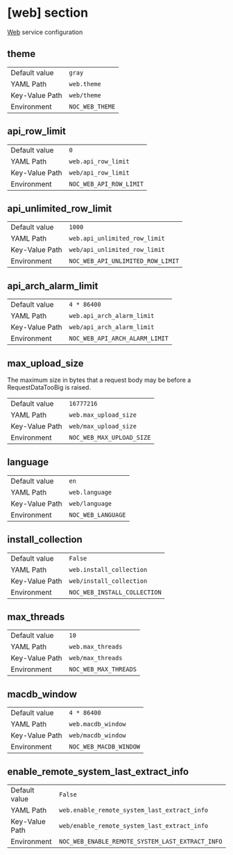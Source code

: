 # [web] section

[Web](../services/web.md) service configuration

## theme

|                |                 |
| -------------- | --------------- |
| Default value  | `gray`          |
| YAML Path      | `web.theme`     |
| Key-Value Path | `web/theme`     |
| Environment    | `NOC_WEB_THEME` |

## api_row_limit

|                |                         |
| -------------- | ----------------------- |
| Default value  | `0`                     |
| YAML Path      | `web.api_row_limit`     |
| Key-Value Path | `web/api_row_limit`     |
| Environment    | `NOC_WEB_API_ROW_LIMIT` |

## api_unlimited_row_limit

|                |                                   |
| -------------- | --------------------------------- |
| Default value  | `1000`                            |
| YAML Path      | `web.api_unlimited_row_limit`     |
| Key-Value Path | `web/api_unlimited_row_limit`     |
| Environment    | `NOC_WEB_API_UNLIMITED_ROW_LIMIT` |

## api_arch_alarm_limit

|                |                                |
| -------------- | ------------------------------ |
| Default value  | `4 * 86400`                    |
| YAML Path      | `web.api_arch_alarm_limit`     |
| Key-Value Path | `web/api_arch_alarm_limit`     |
| Environment    | `NOC_WEB_API_ARCH_ALARM_LIMIT` |

## max_upload_size

The maximum size in bytes that a request body may be
before a RequestDataTooBig is raised.

|                |                           |
| -------------- | ------------------------- |
| Default value  | `16777216`                |
| YAML Path      | `web.max_upload_size`     |
| Key-Value Path | `web/max_upload_size`     |
| Environment    | `NOC_WEB_MAX_UPLOAD_SIZE` |

## language

|                |                    |
| -------------- | ------------------ |
| Default value  | `en`               |
| YAML Path      | `web.language`     |
| Key-Value Path | `web/language`     |
| Environment    | `NOC_WEB_LANGUAGE` |

## install_collection

|                |                              |
| -------------- | ---------------------------- |
| Default value  | `False`                      |
| YAML Path      | `web.install_collection`     |
| Key-Value Path | `web/install_collection`     |
| Environment    | `NOC_WEB_INSTALL_COLLECTION` |

## max_threads

|                |                       |
| -------------- | --------------------- |
| Default value  | `10`                  |
| YAML Path      | `web.max_threads`     |
| Key-Value Path | `web/max_threads`     |
| Environment    | `NOC_WEB_MAX_THREADS` |

## macdb_window

|                |                        |
| -------------- | ---------------------- |
| Default value  | `4 * 86400`            |
| YAML Path      | `web.macdb_window`     |
| Key-Value Path | `web/macdb_window`     |
| Environment    | `NOC_WEB_MACDB_WINDOW` |

## enable_remote_system_last_extract_info

|                |                                                  |
| -------------- | ------------------------------------------------ |
| Default value  | `False`                                          |
| YAML Path      | `web.enable_remote_system_last_extract_info`     |
| Key-Value Path | `web/enable_remote_system_last_extract_info`     |
| Environment    | `NOC_WEB_ENABLE_REMOTE_SYSTEM_LAST_EXTRACT_INFO` |
